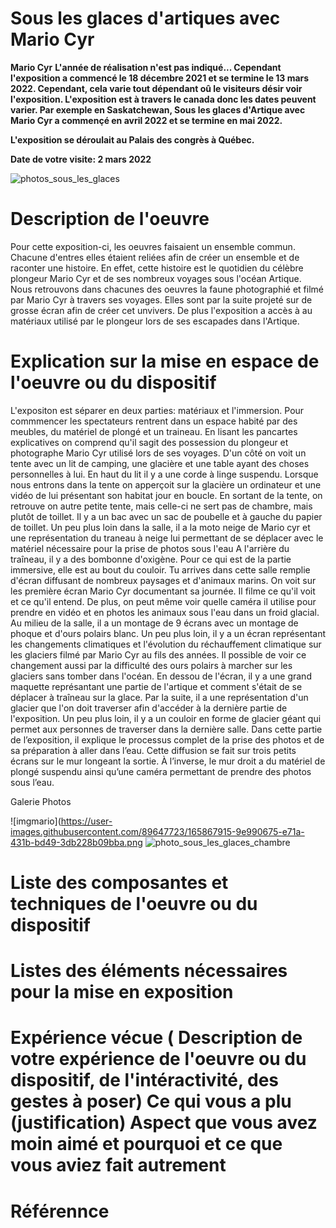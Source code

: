 

# Sous les glaces d'artiques avec Mario Cyr
**Mario Cyr**
**L'année de réalisation n'est pas indiqué... Cependant l'exposition a commencé le 18 décembre 2021 et se termine le 13 mars 2022. Cependant, cela varie tout dépendant oû le visiteurs désir voir l'exposition. L'exposition est à travers le canada donc les dates peuvent varier. Par exemple en Saskatchewan, Sous les glaces d'Artique avec Mario Cyr a commençé en avril 2022 et se termine en mai 2022.**

**L'exposition se déroulait au Palais des congrès à Québec.**

**Date de votre visite: 2 mars 2022**


![photos_sous_les_glaces](https://user-images.githubusercontent.com/89647723/165867523-507b8874-4dc4-4374-ac4f-72b5a03e7e6b.jpg)

# Description de l'oeuvre 

Pour cette exposition-ci, les oeuvres faisaient un ensemble commun. Chacune d'entres elles étaient reliées afin de créer un ensemble et de raconter une histoire. En effet, cette histoire est le quotidien du célèbre plongeur Mario Cyr et de ses nombreux voyages sous l'océan Artique. Nous retrouvons dans chacunes des oeuvres la faune photographié et filmé par Mario Cyr à travers ses voyages. Elles sont par la suite projeté sur de grosse écran afin de créer cet unvivers. De plus l'exposition a accès à au matériaux utilisé par le plongeur lors de ses escapades dans l'Artique.

# Explication sur la mise en espace de l'oeuvre ou du dispositif
L'expositon est séparer en deux parties: matériaux et l'immersion. Pour commmencer les spectateurs rentrent dans un espace habité par des meubles, du matériel de plongé et un traineau. En lisant les pancartes explicatives on comprend qu'il sagit des possession du plongeur et photographe Mario Cyr utilisé lors de ses voyages. D'un côté on voit un tente avec un lit de camping, une glacière et une table ayant des choses personnelles à lui. En haut du lit il y a une corde à  linge suspendu. Lorsque nous entrons dans la tente on apperçoit sur la glacière un ordinateur et une vidéo de lui présentant son habitat jour en boucle. En sortant de la tente, on retrouve on autre petite tente, mais celle-ci ne sert pas de chambre, mais plutôt de toillet. Il y a un bac avec un sac de poubelle et à gauche du papier de toillet. Un peu plus loin dans la salle, il a la moto neige de Mario cyr et une représentation du traneau à neige lui permettant de se déplacer avec le matériel nécessaire pour la prise de photos sous l'eau A l'arrière du traîneau, il y a des bombonne d'oxigène. Pour ce qui est de la partie immersive, elle est au bout du couloir. Tu arrives dans cette salle remplie d'écran diffusant de nombreux paysages et d'animaux marins. On voit sur les première écran Mario Cyr documentant sa journée. Il filme ce qu'il voit et ce qu'il entend. De plus, on peut même voir quelle caméra il utilise pour prendre en vidéo et en photos les animaux sous l'eau dans un froid glacial. Au milieu de la salle, il a un montage de 9 écrans avec un montage de phoque et d'ours polairs blanc. Un peu plus loin, il y a un écran représentant les changements climatiques et l'évolution du réchauffement climatique sur les glaciers filmé par Mario Cyr au fils des années. Il possible de voir ce changement aussi par la difficulté des ours polairs à marcher sur les glaciers sans tomber dans l'océan. En dessou de l'écran, il y a une grand maquette représantant une partie de l'artique et comment s'était de se déplacer à traîneau  sur la glace. Par la suite, il a une représentation d'un glacier que l'on doit traverser afin d'accéder à la dernière partie de l'exposition. Un peu plus loin, il y a un couloir en forme de glacier géant qui permet aux personnes de traverser dans la dernière salle. Dans cette partie de l’exposition, il explique le processus complet de la prise des photos et de sa préparation à aller dans l’eau. Cette diffusion se fait sur trois petits écrans sur le mur longeant la sortie. À l’inverse, le mur droit a du matériel de plongé suspendu ainsi qu’une caméra permettant de prendre des photos sous l’eau.

Galerie Photos

![imgmario](https://user-images.githubusercontent.com/89647723/165867915-9e990675-e71a-431b-bd49-3db228b09bba.png
![photo_sous_les_glaces_chambre](https://user-images.githubusercontent.com/89647723/165868449-7e7f0458-7731-48db-a402-14cd6a26a3dc.jpg)

# Liste des composantes et techniques de l'oeuvre ou du dispositif 
# Listes des éléments nécessaires pour la mise en exposition 
# Expérience vécue ( Description de votre expérience de l'oeuvre ou du dispositif, de l'intéractivité, des gestes à poser) Ce qui vous a plu (justification) Aspect que vous avez moin aimé et pourquoi et ce que vous aviez fait autrement
# Référennce

#
#
#
#
#
#
#
#
#



